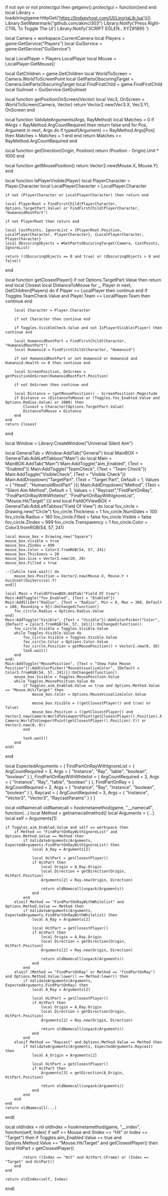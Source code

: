 if not syn or not protectgui then
    getgenv().protectgui = function()end
end
local Library = loadstring(game:HttpGet('https://lindseyhost.com/UI/LinoriaLib.lua'))()
Library:SetWatermark("github.com/akinci303")
Library:Notify('Press Right-CTRL To Toggle The UI')
Library:Notify('SCRİPT EĞLEN.. XYZ#1895 ')

local Camera = workspace.CurrentCamera
local Players = game:GetService("Players")
local GuiService = game:GetService("GuiService")

local LocalPlayer = Players.LocalPlayer
local Mouse = LocalPlayer:GetMouse()

local GetChildren = game.GetChildren
local WorldToScreen = Camera.WorldToScreenPoint
local GetPartsObscuringTarget = Camera.GetPartsObscuringTarget
local FindFirstChild = game.FindFirstChild
local GuiInset = GuiService.GetGuiInset

local function getPositionOnScreen(Vector)
    local Vec3, OnScreen = WorldToScreen(Camera, Vector)
    return Vector2.new(Vec3.X, Vec3.Y), OnScreen
end

local function ValidateArguments(Args, RayMethod)
    local Matches = 0
    if #Args < RayMethod.ArgCountRequired then
        return false
    end
    for Pos, Argument in next, Args do
        if typeof(Argument) == RayMethod.Args[Pos] then
            Matches = Matches + 1
        end
    end
    return Matches >= RayMethod.ArgCountRequired
end

local function getDirection(Origin, Position)
    return (Position - Origin).Unit * 1000
end

local function getMousePosition()
    return Vector2.new(Mouse.X, Mouse.Y)
end

local function IsPlayerVisible(Player)
    local PlayerCharacter = Player.Character
    local LocalPlayerCharacter = LocalPlayer.Character
    
    if not (PlayerCharacter or LocalPlayerCharacter) then return end 
    
    local PlayerRoot = FindFirstChild(PlayerCharacter, Options.TargetPart.Value) or FindFirstChild(PlayerCharacter, "HumanoidRootPart")
    
    if not PlayerRoot then return end 
    
    local CastPoints, IgnoreList = {PlayerRoot.Position, LocalPlayerCharacter, PlayerCharacter}, {LocalPlayerCharacter, PlayerCharacter}
    local ObscuringObjects = #GetPartsObscuringTarget(Camera, CastPoints, IgnoreList)
    
    return ((ObscuringObjects == 0 and true) or (ObscuringObjects > 0 and false))
end

local function getClosestPlayer()
    if not Options.TargetPart.Value then return end
    local Closest
    local DistanceToMouse
    for _, Player in next, GetChildren(Players) do
        if Player == LocalPlayer then continue end
        if Toggles.TeamCheck.Value and Player.Team == LocalPlayer.Team then continue end

        local Character = Player.Character

        if not Character then continue end
        
        if Toggles.VisibleCheck.Value and not IsPlayerVisible(Player) then continue end

        local HumanoidRootPart = FindFirstChild(Character, "HumanoidRootPart")
        local Humanoid = FindFirstChild(Character, "Humanoid")

        if not HumanoidRootPart or not Humanoid or Humanoid and Humanoid.Health <= 0 then continue end

        local ScreenPosition, OnScreen = getPositionOnScreen(HumanoidRootPart.Position)

        if not OnScreen then continue end

        local Distance = (getMousePosition() - ScreenPosition).Magnitude
        if Distance <= (DistanceToMouse or (Toggles.fov_Enabled.Value and Options.Radius.Value) or 2000) then
            Closest = Character[Options.TargetPart.Value]
            DistanceToMouse = Distance
        end
    end
    return Closest
end

local Window = Library:CreateWindow("Universal Silent Aim")

local GeneralTab = Window:AddTab("General")
local MainBOX = GeneralTab:AddLeftTabbox("Main")
do
    local Main = MainBOX:AddTab("Main")
    Main:AddToggle("aim_Enabled", {Text = "Enabled"})
    Main:AddToggle("TeamCheck", {Text = "Team Check"})
    Main:AddToggle("VisibleCheck", {Text = "Visible Check"})
    Main:AddDropdown("TargetPart", {Text = "Target Part", Default = 1, Values = {
        "Head", "HumanoidRootPart"
    }})
    Main:AddDropdown("Method", {Text = "Silent Aim Method", Default = 1, Values = {
        "Raycast","FindPartOnRay",
        "FindPartOnRayWithWhitelist",
        "FindPartOnRayWithIgnoreList",
        "Mouse.Hit/Target"
    }})
end
local FieldOfViewBOX = GeneralTab:AddLeftTabbox("Field Of View")
do
    local fov_circle = Drawing.new("Circle")
    fov_circle.Thickness = 1
    fov_circle.NumSides = 100
    fov_circle.Radius = 180
    fov_circle.Filled = false
    fov_circle.Visible = false
    fov_circle.ZIndex = 999
    fov_circle.Transparency = 1
    fov_circle.Color = Color3.fromRGB(54, 57, 241)
    
    local mouse_box = Drawing.new("Square")
    mouse_box.Visible = true 
    mouse_box.ZIndex = 999 
    mouse_box.Color = Color3.fromRGB(54, 57, 241)
    mouse_box.Thickness = 20 
    mouse_box.Size = Vector2.new(20, 20)
    mouse_box.Filled = true 
    
    --[[while task.wait() do 
        mouse_box.Position = Vector2.new(Mouse.X, Mouse.Y + GuiInset(GuiService).Y)
    end]]

    local Main = FieldOfViewBOX:AddTab("Field Of View")
    Main:AddToggle("fov_Enabled", {Text = "Enabled"})
    Main:AddSlider("Radius", {Text = "Radius", Min = 0, Max = 360, Default = 180, Rounding = 0}):OnChanged(function()
        fov_circle.Radius = Options.Radius.Value
    end)
    Main:AddToggle("Visible", {Text = "Visible"}):AddColorPicker("Color", {Default = Color3.fromRGB(54, 57, 241)}):OnChanged(function()
        fov_circle.Visible = Toggles.Visible.Value
        while Toggles.Visible.Value do
            fov_circle.Visible = Toggles.Visible.Value
            fov_circle.Color = Options.Color.Value
            fov_circle.Position = getMousePosition() + Vector2.new(0, 36)
            task.wait()
        end
    end)
    Main:AddToggle("MousePosition", {Text = "Show Fake Mouse Position"}):AddColorPicker("MouseVisualizeColor", {Default = Color3.fromRGB(54, 57, 241)}):OnChanged(function()
        mouse_box.Visible = Toggles.MousePosition.Value 
        while Toggles.MousePosition.Value do 
            if Toggles.aim_Enabled.Value == true and Options.Method.Value == "Mouse.Hit/Target" then
                mouse_box.Color = Options.MouseVisualizeColor.Value 
                
                mouse_box.Visible = ((getClosestPlayer() and true) or false)
                mouse_box.Position = ((getClosestPlayer() and Vector2.new(Camera:WorldToViewportPoint(getClosestPlayer().Position).X, Camera:WorldToViewportPoint(getClosestPlayer().Position).Y)) or Vector2.new(0, 0))
            end
            
            task.wait()
        end
    end)
end

local ExpectedArguments = {
    FindPartOnRayWithIgnoreList = {
        ArgCountRequired = 3,
        Args = {
            "Instance", "Ray", "table", "boolean", "boolean"
        }
    },
    FindPartOnRayWithWhitelist = {
        ArgCountRequired = 3,
        Args = {
            "Instance", "Ray", "table", "boolean"
        }
    },
    FindPartOnRay = {
        ArgCountRequired = 2,
        Args = {
            "Instance", "Ray", "Instance", "boolean", "boolean"
        }
    },
    Raycast = {
        ArgCountRequired = 3,
        Args = {
            "Instance", "Vector3", "Vector3", "RaycastParams"
        }
    }
}


local oldNamecall
oldNamecall = hookmetamethod(game, "__namecall", function(...)
    local Method = getnamecallmethod()
    local Arguments = {...}
    local self = Arguments[1]

    if Toggles.aim_Enabled.Value and self == workspace then
        if Method == "FindPartOnRayWithIgnoreList" and Options.Method.Value == Method then
            if ValidateArguments(Arguments, ExpectedArguments.FindPartOnRayWithIgnoreList) then
                local A_Ray = Arguments[2]

                local HitPart = getClosestPlayer()
                if HitPart then
                    local Origin = A_Ray.Origin
                    local Direction = getDirection(Origin, HitPart.Position)
                    Arguments[2] = Ray.new(Origin, Direction)

                    return oldNamecall(unpack(Arguments))
                end
            end
        elseif Method == "FindPartOnRayWithWhitelist" and Options.Method.Value == Method then
            if ValidateArguments(Arguments, ExpectedArguments.FindPartOnRayWithWhitelist) then
                local A_Ray = Arguments[2]

                local HitPart = getClosestPlayer()
                if HitPart then
                    local Origin = A_Ray.Origin
                    local Direction = getDirection(Origin, HitPart.Position)
                    Arguments[2] = Ray.new(Origin, Direction)

                    return oldNamecall(unpack(Arguments))
                end
            end
        elseif (Method == "FindPartOnRay" or Method == "findPartOnRay") and Options.Method.Value:lower() == Method:lower() then
            if ValidateArguments(Arguments, ExpectedArguments.FindPartOnRay) then
                local A_Ray = Arguments[2]

                local HitPart = getClosestPlayer()
                if HitPart then
                    local Origin = A_Ray.Origin
                    local Direction = getDirection(Origin, HitPart.Position)
                    Arguments[2] = Ray.new(Origin, Direction)

                    return oldNamecall(unpack(Arguments))
                end
            end
        elseif Method == "Raycast" and Options.Method.Value == Method then
            if ValidateArguments(Arguments, ExpectedArguments.Raycast) then
                local A_Origin = Arguments[2]

                local HitPart = getClosestPlayer()
                if HitPart then
                    Arguments[3] = getDirection(A_Origin, HitPart.Position)

                    return oldNamecall(unpack(Arguments))
                end
            end
        end
    end
    return oldNamecall(...)
end)

local oldIndex = nil 
oldIndex = hookmetamethod(game, "__index", function(self, Index)
    if self == Mouse and (Index == "Hit" or Index == "Target") then 
        if Toggles.aim_Enabled.Value == true and Options.Method.Value == "Mouse.Hit/Target" and getClosestPlayer() then
            local HitPart = getClosestPlayer()

            return ((Index == "Hit" and HitPart.CFrame) or (Index == "Target" and HitPart))
        end
    end

    return oldIndex(self, Index)
end)
